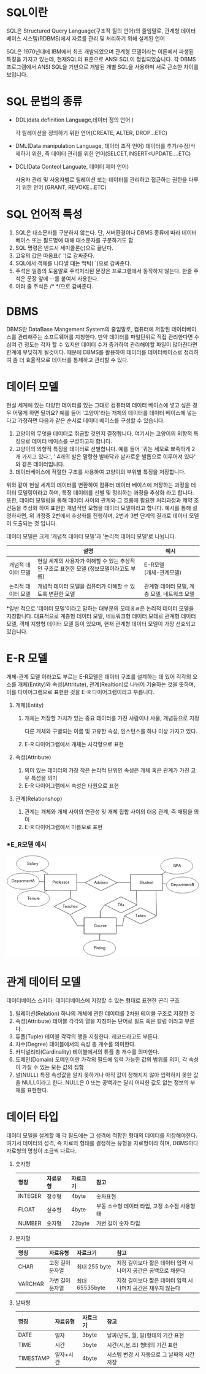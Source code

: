 # SQL이란

SQL은 Structured Query Language(구조적 질의 언어)의 줄임말로, 관계형 데이터 베이스 시스템(RDBMS)에서 자료를 관리 및 처리하기 위해 설계된 언어

SQL은 1970년대에 IBM에서 최초 개발되었으며 관계형 모델이라는 이론에서 파생된 특징을 가지고 있는데, 현재SQL의 표준으로 ANSI SQL이 정립되었습니다. 각 DBMS프로그램에서 ANSI SQL을 기반으로 개발된 개별 SQL을 사용하며 서로 근소한 차이를 보입니다.



# SQL 문법의 종류

- DDL(data definition Language,데이터 정의 언어 )

  각 릴레이션을 정의하기 위한 언어(CREATE, ALTER, DROP...ETC)

- DML(Data manipulation Language, 데이터 조작 언어)
  데이터를 추가/수정/삭제하기 위한, 즉 데이터 관리를 위한 언어(SELCET,INSERT<UPDATE....ETC)

- DCL(Data Conteol Languate, 데이터 제어 언어)

  사용자 관리 및 사용자별로 릴레이션 또는 데이터를 관리하고 접근하는 권한을 다루기 위한 언어 (GRANT, REVOKE...ETC)



# SQL 언어적 특성

1. SQL은 대소문자를 구분하지 않는다.
   단, 서버환경이나 DBMS 종류에 따라 데이터베이스 또는 필드명에 대해 대소문자를 구분하기도 함
2. SQL 명령은 반드시 세미콜론(;)으로 끝난다.
3. 고유의 값은 따옴표(' ')로 감싸준다.
4. SQL에서 객체를 나타낼 떄는 백틱( `)으로 감싸준다.
5. 주석은 일종의 도움말로 주석처리된 문장은 프로그램에서 동작하지 않는다. 한줄 주석은 문장 앞에 --를 붙여서 사용한다.
6. 여러 줄 주석은  /* */으로 감싸준다.





# DBMS

DBMS란 DataBase Mangement System의 줄임말로, 컴퓨터에 저장된 데이터베이스를 관리해주는 소프트웨어를 지칭한다. 만약 데이터를 파일단위로 직접 관리한다면 수십여 건 정도는 각자 할 수 있지만 데이터 수가 증가하여 관리해야할 파일이 많아진다면 한계에 부딪히게 될것이다. 때문에 DBMS를 활용하여 데이터를 데이터베이스로 정리하여 좀 더 효율적으로 데이터를 통제하고 관리할 수 있다.



# 데이터 모델

현실 세계에 있는 다양한 데이터를 있는 그대로 컴퓨터의 데이터 베이스에 넣고 싶은 경우 어떻게 하면 될까요? 예를 들어 '고양이'라는 개체의 데이터를 데이터 베이스에 넣는다고 가정하면 다음과 같은 순서로 데이터 베이스를 구성할 수 있습니다.

1. 고양이의 무엇을 데이터로 취급할 것인지 결정합니다. 여기서는 고양이의 외향적 특징으로 데이터 베이스를 구성하고자 합니다.
2. 고양이의 외향적 특징을 데이터로 선별합니다. 예를 들어 '귀는 세모로 뾰족하게 2개 가지고 있다.', ' 4개의 발은 말랑한 발바닥과 날카로운 발톱으로 이루어져 있다' 와 같은 데이터입니다.
3. 데이터베이스에 적절한 구조를 사용하여 고양이의 부위별 특징을 저장합니다.

위와 같이 현실 세계의 데이터를 변환하여 컴퓨터 데이터 베이스에 저장하는 과정을 데이터 모델링이라고 하며, 특정 데이터를 선별 및 정리하는 과정을 추상화 라고 합니다. 또한, 데이터 모델링을 통해 데이터 사이의 관계와 그 흐름에 필요한 처리과정과 제약 조건등을 추상화 하여 표현한 개념적인 모형을 데이터 모델이라고 합니다. 예시를 통해 설명하자면, 위 과정중 2번에서 추상화를 진행하며, 2번과 3번 단계의 결과로 데이터 모델이 도출되는 것 입니다.



데이터 모델은 크게 '개념적 데이터 모델'과 '논리적 데이터 모델'로 나뉩니다.

|                    | 설명                                                         | 예시                                         |
| ------------------ | ------------------------------------------------------------ | -------------------------------------------- |
| 개념적 데이터 모델 | 현실 세계의 사용자가 이해할 수 있는 추상적인 구조로 표현한 모델 (정보모델이라고도 부름) | E-R모델<br />(개체-관계모델)                 |
| 논리적 데이터 모델 | 개념적 데이터 모델을 컴퓨터가 이해할 수 있도록 변환한 모델   | 관계형 데이터 모델, 계층 모델, 네트워크 모델 |

*일반 적으로 '데이터 모델'이라고 말하는 대부분의 모데ㅐㄹ은 논리적 데이터 모델을 지칭합니다. 대표적으로 계층형 데이터 모델, 네트워크형 데이터 모데르 관계형 데이터 모델, 객체 지향형 데이터 모델 등이 있으며, 현재 관계형 데이터 모델이 가장 선호되고 있습니다.



# E-R 모델

개체-관계 모델 이라고도 부르는 E-R모델은 데이터 구조를 설계하는 데 있어 각각의 요소를 개체(Entity)와 속성(Attritute), 관계(Realtion)로 나뉘어 기술하는 것을 뜻하며, 이를 다이어그램으로 표현한 것을 E-R 다이어그램이라고 부릅니다.



1. 개체(Entity)

   1. 개체는 저장할 가치가 있는 중요 데이터를 가진 사람이나 사물, 개념등으로 지정

      다른 개체와 구별되는 이름 및 고유한 속성, 인스턴스를 하나 이상 가지고 있다.

   2. E-R 다이어그램에서 개체는 사각형으로 표현

2. 속성(Attribute)

   1. 의미 있는 데이터의 가장 작은 논리적 단위인 속성은 개체 혹은 관계가 가진 고유 특성을 의미
   2. E-R 다이어그램에서 속성은 타원으로 표현

3. 관계(Relationshop)

   1. 관계는 개체와 개체 사이의 연관성 및 개체 집합 사이의 대응 관계, 즉 매핑을 의미
   2. E-R 다이어그램에서 마름모로 표현



### *E_R모델 예시

![E-R diagram](SQL%EC%9D%B4%EB%9E%80/An-ER-Diagram-illustrating-3-entities-Professors-Students-and-Courses-their.ppm)



# 관계 데이터 모델

데이터베이스 스키마:  데이터베이스에 저장할 수 있는 형태로 표현한 곤리 구조

1. 릴레이션(Relation)
   하나의 개체에 관한 데이터를 2차원 테이블 구조로 저장한 것
2. 속성(Attribute)
   테이블 각각의 열을 지칭하는 단어로 필드 혹은 칼럼 이라고 부른다.
3. 튜플(Tuple)
   테이블 각각의 행을 지칭한다. 레코드라고도 부른다.
4. 차수(Degree)
   테이블에서의 속성 총 개수를 의미한다.
5. 카디널리티(Cardinality)
   테이블에서의 튜플 총 개수를 의미한다.
6. 도메인(Domain)
   도메인이란 가각의 필드에 입력 가능한 값의 범위를 의미, 각 속성이 가질 수 있는 모든 값의 집합
7. 널(NULL)
   특정 속성값을 알지 못하거나 아직 값이 정해지지 않아 입력하지 못한 값을 NULL이라고 한다.
   NULL은 0 또는 공백과는 달리 어떠한 값도 없는 정보의 부재를 표현한다.



# 데이터 타입

데이터 모델을 설계할 때 각 필드에는 그 성격에 적합한 형태의 데이터를 저장해야한다. 여기서 데이터의 성격, 즉 자료의 형태를 결정하는 유형을 자료형이라 하며, DBMS마다 자료형의 명칭이 조금씩 다르다.

1. 숫자형

   | 명칭    | 자료유형 | 자료크기 | 참고                                          |
   | ------- | -------- | -------- | --------------------------------------------- |
   | INTEGER | 정수형   | 4byte    | 숫자표현                                      |
   | FLOAT   | 실수형   | 4byte    | 부동 소수형 데이터 타입, 고정 소수점 사용형태 |
   | NUMBER  | 숫자형   | 22byte   | 가변 길이 숫자 타입                           |

2. 문자형

   | 명칭    | 자료유형         | 자료크기       | 참고                                                         |
   | ------- | ---------------- | -------------- | ------------------------------------------------------------ |
   | CHAR    | 고정 길이 문자열 | 최대 255 byte  | 지정 길이보다 짧은 데이터 입력 시 나머지 공간은 공백으로 채운다 |
   | VARCHAR | 가변 길이 문자열 | 최대 65535byte | 지정 길이보다 짧은 데이터 입력 시 나머지 공간은 채우지 않는다 |

3. 날짜형

   | 명칭      | 자료유형  | 자료크기 | 참고                                       |
   | --------- | --------- | -------- | ------------------------------------------ |
   | DATE      | 일자      | 3byte    | 날짜(년도, 월, 일)형태의 기간 표현         |
   | TIME      | 시간      | 3byte    | 시간(시,분,초) 형태의 기간 표현            |
   | TIMESTAMP | 일자+시간 | 4byte    | 시스템 변경 시 자동으로 그 날짜와 시간저장 |

   